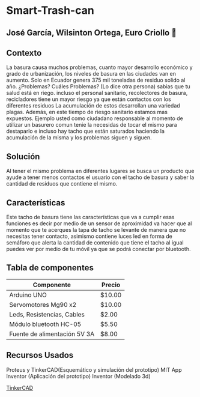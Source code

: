 # Smart-Trash-can
## José García, Wilsinton Ortega, Euro Criollo :wave:
## Contexto 
La basura causa muchos problemas, cuanto mayor desarrollo económico y grado de urbanización, los
niveles de basura en las ciudades van en aumento. Solo en Ecuador genera 375 mil toneladas de residuo
solido al año. ¿Problemas? Cuáles Problemas? (Lo dice otra persona) sabias que tu salud está en riego.
incluso el personal sanitario, recolectores de basura, recicladores tiene un mayor riesgo ya que están contactos
con los diferentes residuos La acumulación de estos desarrollan una variedad plagas. Además, en este
tiempo de riesgo sanitario estamos mas expuestos. Ejemplo usted como ciudadano responsable al momento de
utilizar un basurero comun tenie la necesidas de tocar el mismo para destaparlo e incluso hay tacho que
están saturados haciendo la acumulación de la misma y los problemas siguen y siguen.
## Solución
Al tener el mismo problema en diferentes lugares se busca un producto que ayude a tener menos contactos
el usuario con el tacho de basura y saber la cantidad de residuos que contiene el mismo.
## Características
Este tacho de basura tiene las características que va a cumplir esas funciones es decir por medio de un
sensor de aproximidad va hacer que al momento que te acerques la tapa de tacho se levante de manera
que no necesitas tener contacto, asimismo contiene luces led en forma de semáforo que alerta la cantidad de
contenido que tiene el tacho al igual puedes ver por medio de tu móvil ya que se podrá conectar por
bluetooth.
## Tabla de componentes
| Componente | Precio |
| ------------- | ------------- |
| Arduino UNO  | $10.00 |
| Servomotores Mg90 x2  | $10.00  |
| Leds, Resistencias, Cables  | $2.00  |
| Módulo bluetooth HC-05 | $5.50  |
| Fuente de alimentación 5V 3A | $8.00 |
## Recursos Usados
Proteus y TinkerCAD(Esquemático y simulación del prototipo)
MIT App Inventor (Aplicación del prototipo)
Inventor (Modelado 3d)

[TinkerCAD](https://www.tinkercad.com/embed/dJIdihzVqo4?editbtn=1)
